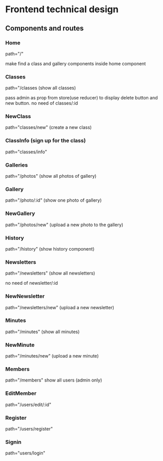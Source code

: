 # Frontend technical design

## Components and routes

### Home

path="/"

<!-- ! Think about how to implement find a class and gallery components inside app component as they should not render while navigating to other components -->

make find a class and gallery components inside home component

### Classes

path="/classes (show all classes)

<!-- ! how to to implement delete functionality in classes component, do I need classes/:id route for that -->

pass admin as prop from store(use reducer) to display delete button and new button. no need of classes/:id

### NewClass

path="classes/new" (create a new class)

### ClassInfo (sign up for the class)

path="classes/info"

### Galleries

path="/photos" (show all photos of gallery)

### Gallery

path="/photo/:id" (show one photo of gallery)

<!-- !need a delete button for photo -->

### NewGallery

path="/photos/new" (upload a new photo to the gallery)

### History

path="/history" (show history component)

### Newsletters

path="/newsletters" (show all newsletters)

<!-- !need a delete and download button for each button as well -->

<!-- ! how to to implement delete functionality in newsletters component, do I need newsletter/:id route for that -->

no need of newsletter/:id

### NewNewsletter

path="/newsletters/new" (upload a new newsletter)

### Minutes

path="/minutes" (show all minutes)

<!-- !need a delete and download button for each button as well -->

### NewMinute

path="/minutes/new" (upload a new minute)

### Members

path="/members" show all users (admin only)

<!-- !member's name is clickable. paid and role need dropdowns -->
<!-- !This will also be the show page for user -->
### EditMember 

path="/users/edit/:id"

<!-- !need a delete button as well -->

### Register

path="/users/register"

### Signin

path="users/login"
